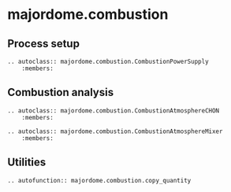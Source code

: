 # majordome.combustion

## Process setup

```{eval-rst}
.. autoclass:: majordome.combustion.CombustionPowerSupply
    :members:
```

## Combustion analysis

```{eval-rst}
.. autoclass:: majordome.combustion.CombustionAtmosphereCHON
    :members:

.. autoclass:: majordome.combustion.CombustionAtmosphereMixer
    :members:
```

## Utilities

```{eval-rst}
.. autofunction:: majordome.combustion.copy_quantity
```